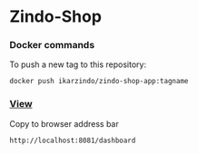 # Zindo-Shop

### Docker commands
To push a new tag to this repository:

`docker push ikarzindo/zindo-shop-app:tagname`


### [View](http://localhost:8081/dashboard)
Copy to browser address bar

`http://localhost:8081/dashboard`



